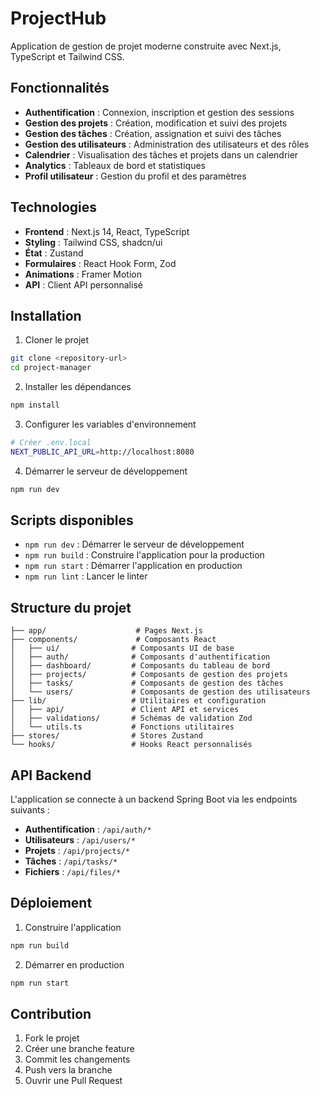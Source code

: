 # ProjectHub

Application de gestion de projet moderne construite avec Next.js, TypeScript et Tailwind CSS.

## Fonctionnalités

- **Authentification** : Connexion, inscription et gestion des sessions
- **Gestion des projets** : Création, modification et suivi des projets
- **Gestion des tâches** : Création, assignation et suivi des tâches
- **Gestion des utilisateurs** : Administration des utilisateurs et des rôles
- **Calendrier** : Visualisation des tâches et projets dans un calendrier
- **Analytics** : Tableaux de bord et statistiques
- **Profil utilisateur** : Gestion du profil et des paramètres

## Technologies

- **Frontend** : Next.js 14, React, TypeScript
- **Styling** : Tailwind CSS, shadcn/ui
- **État** : Zustand
- **Formulaires** : React Hook Form, Zod
- **Animations** : Framer Motion
- **API** : Client API personnalisé

## Installation

1. Cloner le projet
```bash
git clone <repository-url>
cd project-manager
```

2. Installer les dépendances
```bash
npm install
```

3. Configurer les variables d'environnement
```bash
# Créer .env.local
NEXT_PUBLIC_API_URL=http://localhost:8080
```

4. Démarrer le serveur de développement
```bash
npm run dev
```

## Scripts disponibles

- `npm run dev` : Démarrer le serveur de développement
- `npm run build` : Construire l'application pour la production
- `npm run start` : Démarrer l'application en production
- `npm run lint` : Lancer le linter

## Structure du projet

```
├── app/                    # Pages Next.js
├── components/             # Composants React
│   ├── ui/                # Composants UI de base
│   ├── auth/              # Composants d'authentification
│   ├── dashboard/         # Composants du tableau de bord
│   ├── projects/          # Composants de gestion des projets
│   ├── tasks/             # Composants de gestion des tâches
│   └── users/             # Composants de gestion des utilisateurs
├── lib/                   # Utilitaires et configuration
│   ├── api/               # Client API et services
│   ├── validations/       # Schémas de validation Zod
│   └── utils.ts           # Fonctions utilitaires
├── stores/                # Stores Zustand
└── hooks/                 # Hooks React personnalisés
```

## API Backend

L'application se connecte à un backend Spring Boot via les endpoints suivants :

- **Authentification** : `/api/auth/*`
- **Utilisateurs** : `/api/users/*`
- **Projets** : `/api/projects/*`
- **Tâches** : `/api/tasks/*`
- **Fichiers** : `/api/files/*`

## Déploiement

1. Construire l'application
```bash
npm run build
```

2. Démarrer en production
```bash
npm run start
```

## Contribution

1. Fork le projet
2. Créer une branche feature
3. Commit les changements
4. Push vers la branche
5. Ouvrir une Pull Request




